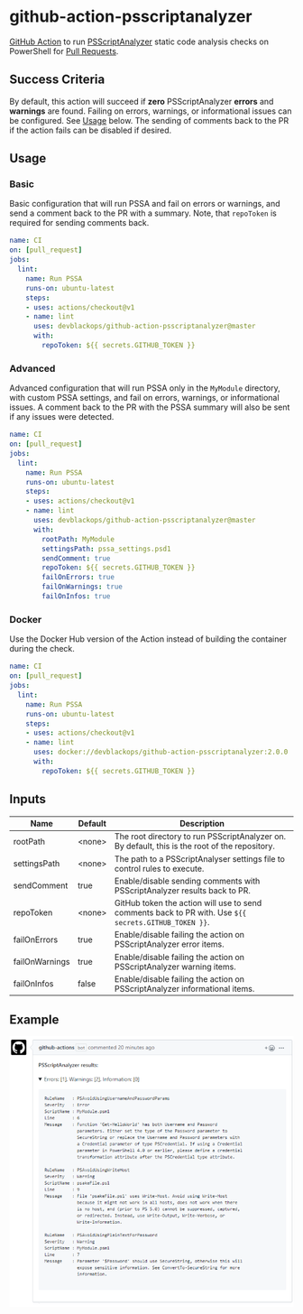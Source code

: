 # github-action-psscriptanalyzer

[GitHub Action](https://github.com/features/actions) to run [PSScriptAnalyzer](https://github.com/PowerShell/PSScriptAnalyzer) static code analysis checks on PowerShell for [Pull Requests](https://help.github.com/articles/about-pull-requests/).

## Success Criteria

By default, this action will succeed if **zero** PSScriptAnalyzer **errors** and **warnings** are found.
Failing on errors, warnings, or informational issues can be configured. See [Usage](#Usage) below.
The sending of comments back to the PR if the action fails can be disabled if desired.

## Usage

### Basic

Basic configuration that will run PSSA and fail on errors or warnings, and send a comment back to the PR with a summary.
Note, that `repoToken` is required for sending comments back.

```yaml
name: CI
on: [pull_request]
jobs:
  lint:
    name: Run PSSA
    runs-on: ubuntu-latest
    steps:
    - uses: actions/checkout@v1
    - name: lint
      uses: devblackops/github-action-psscriptanalyzer@master
      with:
        repoToken: ${{ secrets.GITHUB_TOKEN }}
```

### Advanced

Advanced configuration that will run PSSA only in the `MyModule` directory, with custom PSSA settings, and fail on errors, warnings, or informational issues.
A comment back to the PR with the PSSA summary will also be sent if any issues were detected.

```yaml
name: CI
on: [pull_request]
jobs:
  lint:
    name: Run PSSA
    runs-on: ubuntu-latest
    steps:
    - uses: actions/checkout@v1
    - name: lint
      uses: devblackops/github-action-psscriptanalyzer@master
      with:
        rootPath: MyModule
        settingsPath: pssa_settings.psd1
        sendComment: true
        repoToken: ${{ secrets.GITHUB_TOKEN }}
        failOnErrors: true
        failOnWarnings: true
        failOnInfos: true
```

### Docker

Use the Docker Hub version of the Action instead of building the container during the check.

```yaml
name: CI
on: [pull_request]
jobs:
  lint:
    name: Run PSSA
    runs-on: ubuntu-latest
    steps:
    - uses: actions/checkout@v1
    - name: lint
      uses: docker://devblackops/github-action-psscriptanalyzer:2.0.0
      with:
        repoToken: ${{ secrets.GITHUB_TOKEN }}
```

## Inputs

| Name | Default | Description |
|------|---------|-------------|
| rootPath       | \<none>  | The root directory to run PSScriptAnalyzer on. By default, this is the root of the repository.
| settingsPath   | \<none>  | The path to a PSScriptAnalyser settings file to control rules to execute.
| sendComment    | true  | Enable/disable sending comments with PSScriptAnalyzer results back to PR.
| repoToken      | \<none>  | GitHub token the action will use to send comments back to PR with. Use `${{ secrets.GITHUB_TOKEN }}`.
| failOnErrors   | true  | Enable/disable failing the action on PSScriptAnalyzer error items.
| failOnWarnings | true  | Enable/disable failing the action on PSScriptAnalyzer warning items.
| failOnInfos    | false | Enable/disable failing the action on PSScriptAnalyzer informational items.

## Example

![](media/example.png)
